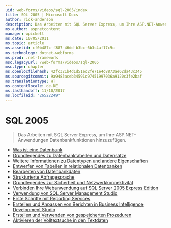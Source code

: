 ```yaml
---
uid: web-forms/videos/sql-2005/index
title: SQL 2005 | Microsoft Docs
author: rick-anderson
description: Das Arbeiten mit SQL Server Express, um Ihre ASP.NET-Anwendungen Datenbankfunktionen hinzuzufügen.
ms.author: aspnetcontent
manager: wpickett
ms.date: 10/05/2011
ms.topic: article
ms.assetid: cf0b487c-f387-46dd-b3bc-6b3c4af17c9c
ms.technology: dotnet-webforms
ms.prod: .net-framework
msc.legacyurl: /web-forms/videos/sql-2005
msc.type: chapter
ms.openlocfilehash: 42fc321b4d1d51ec2fe71e4c8873ae62da43c345
ms.sourcegitcommit: 9a9483aceb34591c97451997036a9120c3fe2baf
ms.translationtype: HT
ms.contentlocale: de-DE
ms.lasthandoff: 11/10/2017
ms.locfileid: "26522249"
---
```

<a name="sql-2005"></a>SQL 2005
====================
> Das Arbeiten mit SQL Server Express, um Ihre ASP.NET-Anwendungen Datenbankfunktionen hinzuzufügen.


- [Was ist eine Datenbank](what-is-a-database.md)
- [Grundlegendes zu Datenbanktabellen und Datensätze](understanding-database-tables-and-records.md)
- [Weitere Informationen zu Datentypen und andere Eigenschaften](more-about-column-data-types-and-other-properties.md)
- [Entwerfen von Tabellen in relationalen Datenbanken](designing-relational-database-tables.md)
- [Bearbeiten von Datenbankdaten](manipulating-database-data.md)
- [Strukturierte Abfragesprache](more-structured-query-language.md)
- [Grundlegendes zur Sicherheit und Netzwerkkonnektivität](understanding-security-and-network-connectivity.md)
- [Verbinden Ihre Webanwendung auf SQL Server 2005 Express Edition](connecting-your-web-application-to-sql-server-2005-express-edition.md)
- [Verwendung von SQL Server Management Studio](using-sql-server-management-studio.md)
- [Erste Schritte mit Reporting Services](getting-started-with-reporting-services.md)
- [Erstellen und Anpassen von Berichten in Business Intelligence Development Studio](building-and-customizing-reports-in-business-intelligence-development-studio.md)
- [Erstellen und Verwenden von gespeicherten Prozeduren](creating-and-using-stored-procedures.md)
- [Aktivieren der Volltextsuche in den Textdaten](enabling-full-text-search-in-your-text-data.md)
